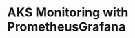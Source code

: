 # AKS Monitoring with PrometheusGrafana                                                                                                                                                                                                                                                                                                                                                                                                                                               
